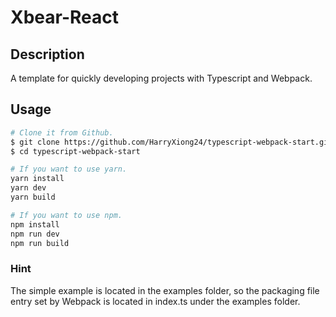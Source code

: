 # Xbear-React

## Description

A template for quickly developing projects with Typescript and Webpack.

## Usage

```bash
# Clone it from Github.
$ git clone https://github.com/HarryXiong24/typescript-webpack-start.git
$ cd typescript-webpack-start
```

```bash
# If you want to use yarn.
yarn install
yarn dev
yarn build
```

```bash
# If you want to use npm.
npm install
npm run dev
npm run build
```

### Hint

The simple example is located in the examples folder, so the packaging file entry set by Webpack is located in index.ts under the examples folder.
